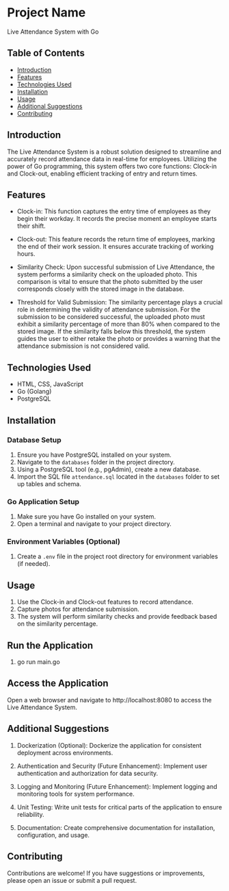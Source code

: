 # Project Name

Live Attendance System with Go

## Table of Contents

- [Introduction](#introduction)
- [Features](#features)
- [Technologies Used](#technologies-used)
- [Installation](#installation)
- [Usage](#usage)
- [Additional Suggestions](#additional-suggestions)
- [Contributing](#contributing)

## Introduction

The Live Attendance System is a robust solution designed to streamline and accurately record attendance data in real-time for employees. Utilizing the power of Go programming, this system offers two core functions: Clock-in and Clock-out, enabling efficient tracking of entry and return times.

## Features

- Clock-in: This function captures the entry time of employees as they begin their workday. It records the precise moment an employee starts their shift.

- Clock-out: This feature records the return time of employees, marking the end of their work session. It ensures accurate tracking of working hours.

- Similarity Check: Upon successful submission of Live Attendance, the system performs a similarity check on the uploaded photo. This comparison is vital to ensure that the photo submitted by the user corresponds closely with the stored image in the database.

- Threshold for Valid Submission: The similarity percentage plays a crucial role in determining the validity of attendance submission. For the submission to be considered successful, the uploaded photo must exhibit a similarity percentage of more than 80% when compared to the stored image. If the similarity falls below this threshold, the system guides the user to either retake the photo or provides a warning that the attendance submission is not considered valid.

## Technologies Used

- HTML, CSS, JavaScript
- Go (Golang)
- PostgreSQL

## Installation

### Database Setup

1. Ensure you have PostgreSQL installed on your system.
2. Navigate to the `databases` folder in the project directory.
3. Using a PostgreSQL tool (e.g., pgAdmin), create a new database.
4. Import the SQL file `attendance.sql` located in the `databases` folder to set up tables and schema.

### Go Application Setup

1. Make sure you have Go installed on your system.
2. Open a terminal and navigate to your project directory.

### Environment Variables (Optional)

1. Create a `.env` file in the project root directory for environment variables (if needed).

## Usage

1. Use the Clock-in and Clock-out features to record attendance.
2. Capture photos for attendance submission.
3. The system will perform similarity checks and provide feedback based on the similarity percentage.

## Run the Application

1. go run main.go

## Access the Application

Open a web browser and navigate to http://localhost:8080 to access the Live Attendance System.

## Additional Suggestions

1. Dockerization (Optional): Dockerize the application for consistent deployment across environments.

2. Authentication and Security (Future Enhancement): Implement user authentication and authorization for data security.

3. Logging and Monitoring (Future Enhancement): Implement logging and monitoring tools for system performance.

4. Unit Testing: Write unit tests for critical parts of the application to ensure reliability.

5. Documentation: Create comprehensive documentation for installation, configuration, and usage.

## Contributing

Contributions are welcome! If you have suggestions or improvements, please open an issue or submit a pull request.
